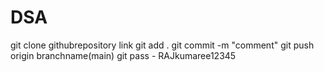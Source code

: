 # DSA

git clone githubrepository link
git add .
git commit -m "comment"
git push origin branchname(main)
git pass - RAJkumaree12345


